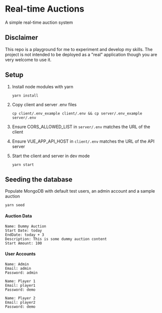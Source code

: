 # Real-time Auctions

A simple real-time auction system

## Disclaimer

This repo is a playground for me to experiment and develop my skills. The project is not intended to be deployed as a "real" application though you are very welcome to use it.

## Setup

1. Install node modules with yarn

   `yarn install`

2) Copy client and server .env files

   `cp client/.env_example client/.env && cp server/.env_example server/.env`

3) Ensure CORS_ALLOWED_LIST in `server/.env` matches the URL of the client

4) Ensure VUE_APP_API_HOST in `client/.env` matches the URL of the API server

5) Start the client and server in dev mode

   `yarn start`

## Seeding the database

Populate MongoDB with default test users, an admin account and a sample auction

`yarn seed`

#### Auction Data

```
Name: Dummy Auction
Start Date: today
EndDate: today + 3
Description: This is some dummy auction content
Start Amount: 100
```

#### User Accounts

```
Name: Admin
Email: admin
Password: admin
```

```
Name: Player 1
Email: player1
Password: demo
```

```
Name: Player 2
Email: player2
Password: demo
```
